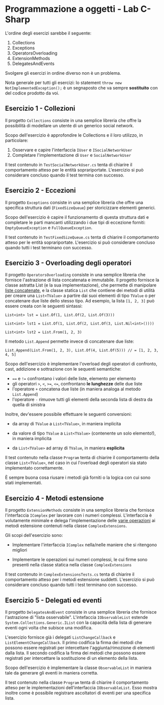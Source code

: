 # Programmazione a oggetti - Lab C-Sharp

L'ordine degli esercizi sarebbe il seguente:

1. Collections
2. Exceptions
3. OperatorsOverloading
4. ExtensionMethods
5. DelegatesAndEvents

Svolgere gli esercizi in ordine diverso non è un problema.

Nota generale per tutti gli esercizi: lo statement `throw new NotImplementedException();` è un segnaposto che va sempre **sostituito** con del codice prodotto da voi.

## Esercizio 1 - Collezioni

Il progetto `Collections` consiste in una semplice libreria che offre la possibilità di modellare un utente di un generico social network.

Scopo dell'esercizio è approfondire le Collections e il loro utilizzo, in particolare:

1. Osservare e capire l'interfaccia `IUser` e `ISocialNetworkUser`
2. Completare l'implementazione di `User` e `SocialNetworkUser`

Il test contenuto in `TestSocialNetworkUser.cs` tenta di chiarire il comportamento atteso per le entità soprariportate.
L'esercizio si può considerare concluso quando il test termina con successo.


## Esercizio 2 - Eccezioni

Il progetto `Exceptions` consiste in una semplice libreria che offre una specifica struttura  dati (`FixedSizeQueue`) per storicizzare elementi generici.

Scopo dell'esercizio è capire il funzionamento di questa struttura dati e completare le parti mancanti utilizzando i due tipi di eccezione forniti: `EmptyQueueException` e `FullQueueException`.

Il test contenuto in `TestFixedSizeQueue.cs` tenta di chiarire il comportamento atteso per le entità soprariportate.
L'esercizio si può considerare concluso quando tutti i test terminano con successo.


## Esercizio 3 - Overloading degli operatori

Il progetto `OperatorsOverloading` consiste in una semplice libreria che fornisce l'astrazione di lista concatenata e immutabile.
Il progetto fornisce la classe astratta List<TValue> (e la sua implementazione), che permette di manipolare [liste concatenate](https://it.wikipedia.org/wiki/Lista_concatenata), e la classe statica `List` che contiene dei metodi di utilità per creare una `List<TValue>` a partire dai suoi elementi di tipo `TValue` o per concatenare due liste dello stesso tipo.
Ad esempio, la lista `[1, 2, 3]` può essere creata con le seguenti sintassi:

    List<int> lst = List.Of(1, List.Of(2, List.Of(3)))

	List<int> lst1 = List.Of(1, List.Of(2, List.Of(3, List.Nil<int>())))

	List<int> lst2 = List.From(1, 2, 3)

Il metodo `List.Append` permette invece di concatenare due liste:

    List.Append(List.From(1, 2, 3), List.Of(4, List.Of(5))) // = [1, 2, 3, 4, 5]

Scopo dell'esercizio è implementare l'overload degli operatori di confronto, cast, addizione e sottrazione con le sequenti semantiche:

- `==` e `!=` confrontano i valori delle liste, elemento per elemento
- gli operatori `>`, `<`, `>=`, `<=`, confrontano **le lunghezze** delle due liste
- l'operatore `+` concatena due liste (in maniera analoga al metodo `List.Append`)
- l'operatore `-` rimuove tutti gli elementi della seconda lista di destra da quella di sinistra

Inoltre, dev'essere possibile effettuare le seguenti conversioni:

- da array di `TValue` a `List<TValue>`, in maniera implicita

- da valore di tipo `TValue` a `List<TValue>` (contenente un solo elemento!), in maniera implicita

- da `List<TValue>` ad array di `TValue`, in maniera **esplicita**

Il test contenuto nella classe `Program` tenta di chiarire il comportamento della classe `List<TValue>`, nel caso in cui l'overload degli operatori sia stato implementato correttamente.

È sempre buona cosa riusare i metodi già forniti o la logica con cui sono stati implementati.


## Esercizio 4 - Metodi estensione

Il progetto `ExtensionMethods` consiste in una semplice libreria che fornisce l'interfaccia `IComplex` per lavorare con i numeri complessi.
L'interfaccia è volutamente minimale e delega l'implementazione delle [varie operazioni](https://en.wikipedia.org/wiki/Complex_number#Elementary_operations) ai metodi estensione contenuti nella classe `ComplexExtensions`.

Gli scopi dell'esercizio sono:

- Implementare l'interfaccia `IComplex` nella/nelle maniere che si ritengono migliori

- Implementare le operazioni sui numeri complessi, le cui firme sono presenti nella classe statica nella classe `ComplexExtensions`

Il test contenuto in `ComplexExtensionsTests.cs` tenta di chiarire il comportamento atteso per i metodi estensione suddetti.
L'esercizio si può considerare concluso quando tutti i test terminano con successo.

## Esercizio 5 - Delegati ed eventi

Il progetto `DelegatesAndEvent` consiste in una semplice libreria che fornisce l'astrazione di "lista osservabile".
L'intefaccia `IObservableList` estende `System.Collections.Generic.IList` con la capacità della lista di generare eventi ogni volta che subisce una modifica.

L'esercizio fornisce già i delegati `ListChangeCallback` e `ListElementChangeCallback`.
Il primo codifica la firma dei metodi che possono essere registrati per intercettare l'aggiunta/rimozione di elementi dalla lista.
Il secondo codifica la firma dei metodi che possono essere registrati per intercettare la sostituzione di un elemento della lista.

Scopo dell'esercizio è implementare la classe `ObservableList` in maniera tale da generare gli eventi in maniera corretta.

Il test contenuto nella classe `Program` tenta di chiarire il comportamento atteso per le implementazioni dell'interfaccia `IObservableList`.
Esso mostra inoltre come è possibile registrare ascoltatori di eventi per una specifica lista.

